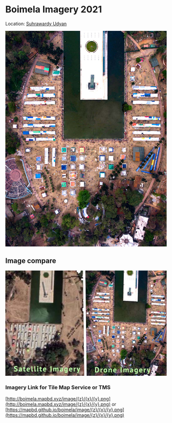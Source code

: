 # Boimela Imagery 2021


Location: [Suhrawardy Udyan](https://www.google.com/maps/@23.7327758,90.3986792,656m/data=!3m1!1e3)

![Boimela](https://raw.githubusercontent.com/mapbd/boimela/main/img/boimela2.jpg)



## Image compare

![compare](https://raw.githubusercontent.com/mapbd/boimela/main/img/comp.jpg)

### Imagery Link for Tile Map Service or TMS

[http://boimela.mapbd.xyz/image/{z}/{x}/{y}.png](http://boimela.mapbd.xyz/image/{z}/{x}/{y}.png) or 
[https://mapbd.github.io/boimela/image/{z}/{x}/{y}.png](https://mapbd.github.io/boimela/image/{z}/{x}/{y}.png)

